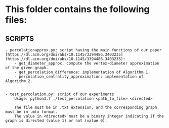 # This folder contains the following files:

## SCRIPTS

    - percolationapprox.py: script having the main functions of our paper [https://dl.acm.org/doi/abs/10.1145/3394486.3403235](https://dl.acm.org/doi/abs/10.1145/3394486.3403235): 
        - get_diameter_approx: compute the vertex-diameter approximation of the given graph.
        - get_percolation_difference: implementation of Algorithm 1.
        - percolation_centrality_approximation: implementation of Algorithm 2.


    - test_percolation.py: script of our experiments
        Usage: python3.7 ./test_percolation <path_to_file> <directed>
        
        The file must be in .txt extension, and the corresponding graph must be in .mtx format.
        The value in <directed> must be a binary integer indicating if the graph is directed (value 1) or not (value 0).
        
